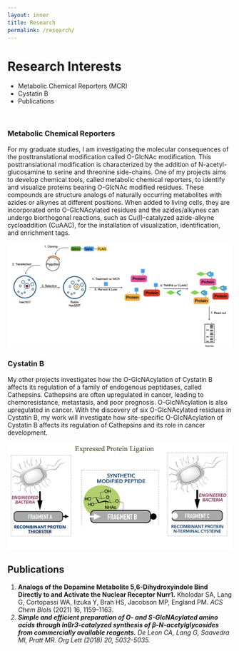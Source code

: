 ```yaml
---
layout: inner
title: Research
permalink: /research/
---
```


<link rel="stylesheet" href="//maxcdn.bootstrapcdn.com/font-awesome/4.5.0/css/font-awesome.min.css">

# Research Interests
- Metabolic Chemical Reporters (MCR)
- Cystatin B
- Publications
<br>

### Metabolic Chemical Reporters
For my graduate studies, I am investigating the molecular consequences of the posttranslational modification called O-GlcNAc modification. This posttranslational modification is characterized by the addition of N-acetyl-glucosamine to serine and threonine side-chains. One of my projects aims to develop chemical tools, called metabolic chemical reporters, to identify and visualize proteins bearing O-GlcNAc modified residues. These compounds are structure analogs of naturally occurring metabolites with azides or alkynes at different positions. When added to living cells, they are incorporated onto O-GlcNAcylated residues and the azides/alkynes can undergo biorthogonal reactions, such as Cu(I)-catalyzed azide-alkyne cycloaddition (CuAAC), for the installation of visualization, identification, and enrichment tags.

<img src="/assets/img/Research_MCR.jpg"/>
<!-- <p align="right"><em>Credit caption goes here</em></p> -->

### Cystatin B
My other projects investigates how the O-GlcNAcylation of Cystatin B affects its regulation of a family of endogenous peptidases, called Cathepsins. Cathepsins are often upregulated in cancer, leading to chemoresistance, metastasis, and poor prognosis. O-GlcNAcylation is also upregulated in cancer. With the discovery of six O-GlcNAcylated residues in Cystatin B, my work will investigate how site-specific O-GlcNAcylation of Cystatin B affects its regulation of Cathepsins and its role in cancer development.

<img src="/assets/img/Research_CystatinB.jpg"/>
<!-- <p align="right"><em>Credit caption goes here</em></p> -->



## Publications

1.	**Analogs of the Dopamine Metabolite 5,6-Dihydroxyindole Bind Directly to and Activate the Nuclear Receptor Nurr1.** Kholodar SA, Lang G, Cortopassi WA, Iizuka Y, Brah HS, Jacobson MP, England PM. *ACS Chem Biol*s (2021) 16, 1159–1163.
<a href="https://pubs.acs.org/doi/10.1021/acschembio.1c00326"><i class="fa fa-external-link"/></a>
2.	**Simple and efficient preparation of O- and S-GlcNAcylated amino acids through InBr3-catalyzed synthesis of β-N-acetylglycosides from commercially available reagents.** De Leon CA, Lang G, Saavedra MI, Pratt MR. *Org Lett* (2018) 20, 5032-5035. <a href="https://doi.org/10.1021/acs.orglett.8b02182"><i class="fa fa-external-link"/></a>
